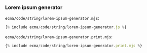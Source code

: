 ### Lorem ipsum generator

`ecma/code/string/lorem-ipsum-generator.mjs`:
```js
{% include ecma/code/string/lorem-ipsum-generator.js %}
```

`ecma/code/string/lorem-ipsum-generator.print.mjs`:
```js
{% include ecma/code/string/lorem-ipsum-generator.print.mjs %}
```
